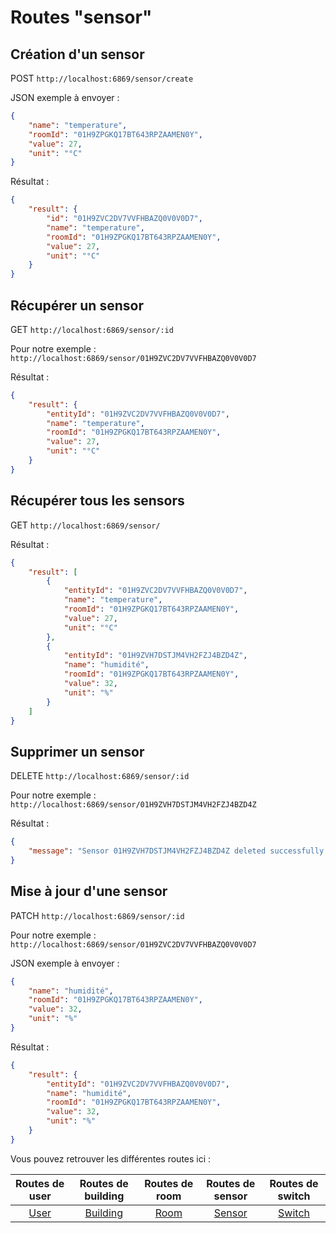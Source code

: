 # Routes "sensor"

## Création d'un sensor

POST ``http://localhost:6869/sensor/create``

JSON exemple à envoyer :

```JSON
{
    "name": "temperature",
    "roomId": "01H9ZPGKQ17BT643RPZAAMEN0Y",
    "value": 27,
    "unit": "°C"
}
```

Résultat : 

```JSON
{
    "result": {
        "id": "01H9ZVC2DV7VVFHBAZQ0V0V0D7",
        "name": "temperature",
        "roomId": "01H9ZPGKQ17BT643RPZAAMEN0Y",
        "value": 27,
        "unit": "°C"
    }
}
```

## Récupérer un sensor

GET ``http://localhost:6869/sensor/:id``

Pour notre exemple : ``http://localhost:6869/sensor/01H9ZVC2DV7VVFHBAZQ0V0V0D7``

Résultat : 

```JSON
{
    "result": {
        "entityId": "01H9ZVC2DV7VVFHBAZQ0V0V0D7",
        "name": "temperature",
        "roomId": "01H9ZPGKQ17BT643RPZAAMEN0Y",
        "value": 27,
        "unit": "°C"
    }
}
```

## Récupérer tous les sensors

GET ``http://localhost:6869/sensor/``

Résultat : 

```JSON
{
    "result": [
        {
            "entityId": "01H9ZVC2DV7VVFHBAZQ0V0V0D7",
            "name": "temperature",
            "roomId": "01H9ZPGKQ17BT643RPZAAMEN0Y",
            "value": 27,
            "unit": "°C"
        },
        {
            "entityId": "01H9ZVH7DSTJM4VH2FZJ4BZD4Z",
            "name": "humidité",
            "roomId": "01H9ZPGKQ17BT643RPZAAMEN0Y",
            "value": 32,
            "unit": "%"
        }
    ]
}
```

## Supprimer un sensor

DELETE ``http://localhost:6869/sensor/:id``

Pour notre exemple : ``http://localhost:6869/sensor/01H9ZVH7DSTJM4VH2FZJ4BZD4Z``

Résultat : 

```JSON
{
    "message": "Sensor 01H9ZVH7DSTJM4VH2FZJ4BZD4Z deleted successfully."
}
```

## Mise à jour d'une sensor

PATCH ``http://localhost:6869/sensor/:id``

Pour notre exemple : ``http://localhost:6869/sensor/01H9ZVC2DV7VVFHBAZQ0V0V0D7``

JSON exemple à envoyer : 

```JSON
{
    "name": "humidité",
    "roomId": "01H9ZPGKQ17BT643RPZAAMEN0Y",
    "value": 32,
    "unit": "%"
}
```

Résultat : 

```JSON
{
    "result": {
        "entityId": "01H9ZVC2DV7VVFHBAZQ0V0V0D7",
        "name": "humidité",
        "roomId": "01H9ZPGKQ17BT643RPZAAMEN0Y",
        "value": 32,
        "unit": "%"
    }
}
```

Vous pouvez retrouver les différentes routes ici :

| Routes de user | Routes de building | Routes de room | Routes de sensor | Routes de switch |
| :---:| :---:    | :---:| :---:  | :---:  |
| [User](user/README.md) | [Building](building/README.md) | [Room](room/README.md) | [Sensor](sensor/README.md) | [Switch](switch/README.md) |